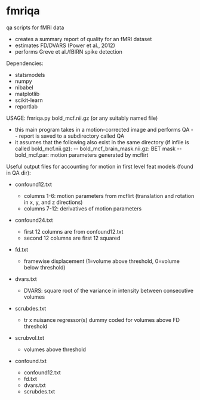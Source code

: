 fmriqa
======

qa scripts for fMRI data

- creates a summary report of quality for an fMRI dataset
- estimates FD/DVARS (Power et al., 2012)
- performs Greve et al./fBIRN spike detection

Dependencies:
- statsmodels
- numpy
- nibabel
- matplotlib
- scikit-learn
- reportlab

USAGE: fmriqa.py bold_mcf.nii.gz (or any suitably named file)

- this main program takes in a motion-corrected image and performs QA
-- report is saved to a subdirectory called QA
- it assumes that the following also exist in the same directory (if infile is called bold_mcf.nii.gz):
-- bold_mcf_brain_mask.nii.gz: BET mask
-- bold_mcf.par: motion parameters generated by mcflirt

Useful output files for accounting for motion in first level feat models (found in QA dir):
- confound12.txt
  - columns 1-6:   motion parameters from mcflirt (translation and rotation in x, y, and z directions)
  - columns 7-12:  derivatives of motion parameters

- confound24.txt
  - first 12 columns are from confound12.txt
  - second 12 columns are first 12 squared
 
- fd.txt
  - framewise displacement (1=volume above threshold, 0=volume below threshold)

- dvars.txt
  - DVARS: square root of the variance in intensity between consecutive volumes

- scrubdes.txt
  - tr x nuisance regressor(s) dummy coded for volumes above FD threshold
  
- scrubvol.txt
  - volumes above threshold
  
- confound.txt
  - confound12.txt
  - fd.txt
  - dvars.txt
  - scrubdes.txt
